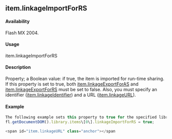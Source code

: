 ## item.linkageImportForRS

#### Availability

Flash MX 2004.

#### Usage

item.linkageImportForRS

#### Description

Property; a Boolean value: if true, the item is imported for run-time sharing. If this property is set to true, both [item.linkageExportForAS](#!wielmic/developers-animatesdk-docs/test/Item_object/item7.md) and [item.linkageExportForRS](#!wielmic/developers-animatesdk-docs/test/Item_object/item8.md) must be set to false. Also, you must specify an identifier ([item.linkageIdentifier](#!wielmic/developers-animatesdk-docs/test/Item_object/item10.md)) and a URL ([item.linkageURL](#!wielmic/developers-animatesdk-docs/test/Item_object/item12.md)).

#### Example

```javascript
The following example sets this property to true for the specified library item:
fl.getDocumentDOM().library.items\[0\].linkageImportForRS = true;

<span id="item.linkageURL" class="anchor"></span
```